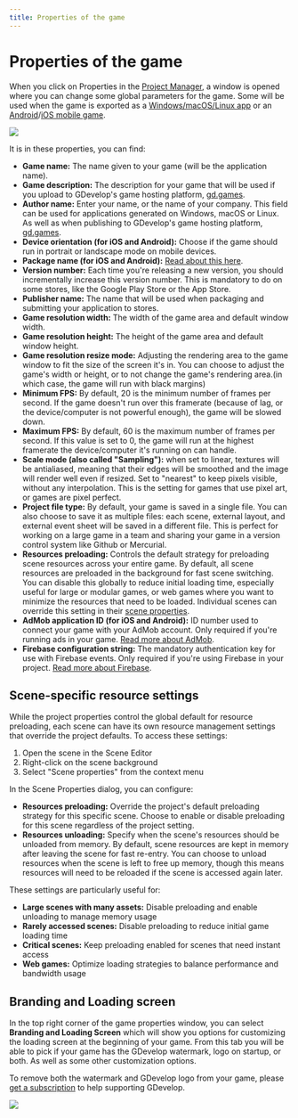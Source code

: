 ```yaml
---
title: Properties of the game
---
```

# Properties of the game

When you click on Properties in the [Project Manager](/gdevelop5/interface/project-manager), a window is opened where you can change some global parameters for the game. Some will be used when the game is exported as a [Windows/macOS/Linux app](/gdevelop5/publishing/windows-macos-linux) or an [Android](/gdevelop5/publishing/android)/[iOS mobile game](/gdevelop5/publishing/ios).

![](/gdevelop5/interface/project-manager/properties/pasted/20230309-191705.png)

It is in these properties, you can find:

* **Game name:** The name given to your game (will be the application name).
* **Game description:** The description for your game that will be used if you upload to GDevelop's game hosting platform, [gd.games](https://gd.games/).
* **Author name:** Enter your name, or the name of your company. This field can be used for applications generated on Windows, macOS or Linux. As well as when publishing to GDevelop's game hosting platform, [gd.games](https://gd.games/).
* **Device orientation (for iOS and Android):** Choose if the game should run in portrait or landscape mode on mobile devices.
* **Package name (for iOS and Android):** [Read about this here](/gdevelop5/publishing/android#make_sure_that_your_game_is_ready_for_packaging).
* **Version number:** Each time you're releasing a new version, you should incrementally increase this version number. This is mandatory to do on some stores, like the Google Play Store or the App Store.
* **Publisher name:** The name that will be used when packaging and submitting your application to stores.
* **Game resolution width:** The width of the game area and default window width.
* **Game resolution height:** The height of the game area and default window height.
* **Game resolution resize mode:** Adjusting the rendering area to the game window to fit the size of the screen it's in. You can choose to adjust the game's width or height, or to not change the game's rendering area.(in which case, the game will run with black margins)
* **Minimum FPS:** By default, 20 is the minimum number of frames per second. If the game doesn't run over this framerate (because of lag, or the device/computer is not powerful enough), the game will be slowed down.
* **Maximum FPS:** By default, 60 is the maximum number of frames per second. If this value is set to 0, the game will run at the highest framerate the device/computer it's running on can handle.
* **Scale mode (also called "Sampling"):** when set to linear, textures will be antialiased, meaning that their edges will be smoothed and the image will render well even if resized. Set to "nearest" to keep pixels visible, without any interpolation. This is the setting for games that use pixel art, or games are pixel perfect.
* **Project file type:** By default, your game is saved in a single file. You can also choose to save it as multiple files: each scene, external layout, and external event sheet will be saved in a different file. This is perfect for working on a large game in a team and sharing your game in a version control system like Github or Mercurial.
* **Resources preloading:** Controls the default strategy for preloading scene resources across your entire game. By default, all scene resources are preloaded in the background for fast scene switching. You can disable this globally to reduce initial loading time, especially useful for large or modular games, or web games where you want to minimize the resources that need to be loaded. Individual scenes can override this setting in their [scene properties](#scene-specific-resource-settings).
* **AdMob application ID (for iOS and Android):** ID number used to connect your game with your AdMob account. Only required if you're running ads in your game. [Read more about AdMob](/gdevelop5/all-features/admob).
* **Firebase configuration string:** The mandatory authentication key for use with Firebase events. Only required if you're using Firebase in your project. [Read more about Firebase](https://wiki.gdevelop.io/gdevelop5/all-features/firebase/quickstart).

## Scene-specific resource settings

While the project properties control the global default for resource preloading, each scene can have its own resource management settings that override the project defaults. To access these settings:

1. Open the scene in the Scene Editor
2. Right-click on the scene background
3. Select "Scene properties" from the context menu

In the Scene Properties dialog, you can configure:

* **Resources preloading:** Override the project's default preloading strategy for this specific scene. Choose to enable or disable preloading for this scene regardless of the project setting.
* **Resources unloading:** Specify when the scene's resources should be unloaded from memory. By default, scene resources are kept in memory after leaving the scene for fast re-entry. You can choose to unload resources when the scene is left to free up memory, though this means resources will need to be reloaded if the scene is accessed again later.

These settings are particularly useful for:
- **Large scenes with many assets:** Disable preloading and enable unloading to manage memory usage
- **Rarely accessed scenes:** Disable preloading to reduce initial game loading time
- **Critical scenes:** Keep preloading enabled for scenes that need instant access
- **Web games:** Optimize loading strategies to balance performance and bandwidth usage

## Branding and Loading screen

In the top right corner of the game properties window, you can select **Branding and Loading Screen** which will show you options for customizing the loading screen at the beginning of your game. From this tab you will be able to pick if your game has the GDevelop watermark, logo on startup, or both. As well as some other customization options.

To remove both the watermark and GDevelop logo from your game, please [get a subscription](/gdevelop5/interface/profile) to help supporting GDevelop.

![](/gdevelop5/interface/project-manager/properties/pasted/20230309-200228.png)